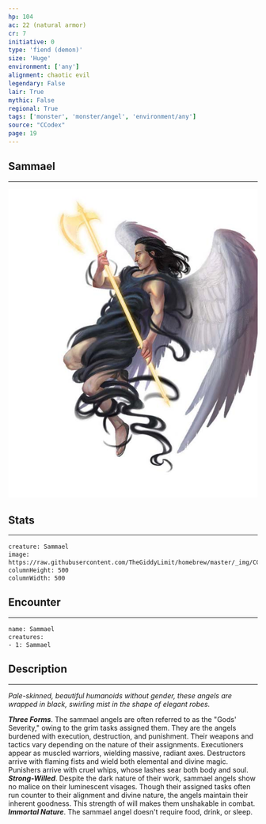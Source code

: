 ```yaml
---
hp: 104
ac: 22 (natural armor)
cr: 7
initiative: 0
type: 'fiend (demon)'    
size: 'Huge'
environment: ['any']
alignment: chaotic evil
legendary: False
lair: True
mythic: False
regional: True
tags: ['monster', 'monster/angel', 'environment/any']
source: "CCodex"
page: 19
---
```


## Sammael
---

![|600](https://raw.githubusercontent.com/TheGiddyLimit/homebrew/master/_img/CCodex/angelsammael.jpg)

## Stats
---

```statblock
creature: Sammael
image: https://raw.githubusercontent.com/TheGiddyLimit/homebrew/master/_img/CCodex/angelsammael_token.png
columnHeight: 500
columnWidth: 500
```

## Encounter
---

```encounter-table
name: Sammael
creatures:
- 1: Sammael
```

## Description
---
_Pale-skinned, beautiful humanoids without gender, these angels are wrapped in black, swirling mist in the shape of elegant robes._

**_Three Forms_**. The sammael angels are often referred to as the "Gods' Severity," owing to the grim tasks assigned them. They are the angels burdened with execution, destruction, and punishment. Their weapons and tactics vary depending on the nature of their assignments. Executioners appear as muscled warriors, wielding massive, radiant axes. Destructors arrive with flaming fists and wield both elemental and divine magic. Punishers arrive with cruel whips, whose lashes sear both body and soul.
**_Strong-Willed_**. Despite the dark nature of their work, sammael angels show no malice on their luminescent visages. Though their assigned tasks often run counter to their alignment and divine nature, the angels maintain their inherent goodness. This strength of will makes them unshakable in combat.
**_Immortal Nature_**. The sammael angel doesn't require food, drink, or sleep.




